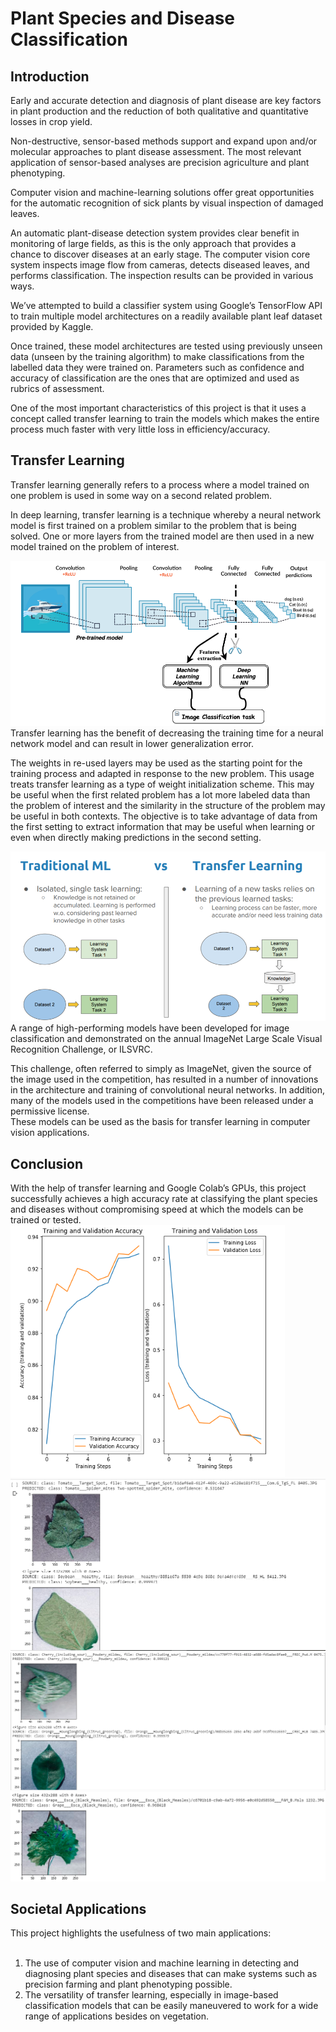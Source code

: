 # Plant Species and Disease Classification 
## Introduction
Early and accurate detection and diagnosis of plant disease are key factors in plant production and the reduction of both qualitative and quantitative losses in crop yield. 

Non-destructive, sensor-based methods support and expand upon and/or molecular approaches to plant disease assessment. The most relevant application of sensor-based analyses  are precision agriculture and plant phenotyping.

Computer vision and machine-learning solutions offer great opportunities for the automatic recognition of sick plants by visual inspection of damaged leaves.

An automatic plant-disease detection system provides clear benefit in monitoring of large fields, as this is the only approach that provides a chance to discover diseases at an early stage. The computer vision core system inspects image flow from cameras, detects diseased leaves, and performs classification. The inspection results can be provided in various ways.

We’ve attempted to build a classifier system using Google’s TensorFlow API to train multiple model architectures on a readily available plant leaf dataset provided by Kaggle. 

Once trained, these model architectures are tested using previously unseen data (unseen by the training algorithm) to make classifications from the labelled data they were trained on. Parameters such as confidence and accuracy of classification are the ones that are optimized and used as rubrics of assessment. 

One of the most important characteristics of this project is that it uses a concept called transfer learning to train the models which makes the entire process much faster with very little loss in efficiency/accuracy.

## Transfer Learning
Transfer learning generally refers to a process where a model trained on one problem is used in some way on a second related problem.<br>

In deep learning, transfer learning is a technique whereby a neural network model is first trained on a problem similar to the problem that is being solved. 
One or more layers from the trained model are then used in a new model trained on the problem of interest.

![Transfer Learning](images/pdc%202.png)
Transfer learning has the benefit of decreasing the training time for a neural network model and can result in lower generalization error.<br>

The weights in re-used layers may be used as the starting point for the training process and adapted in response to the new problem. This usage treats transfer learning as a type of weight initialization scheme. This may be useful when the first related problem has a lot more labeled data than the problem of interest and the similarity in the structure of the problem may be useful in both contexts. The objective is to take advantage of data from the first setting to extract information that may be useful when learning or even when directly making predictions in the second setting.

![Transfer Learning vs Traditional Machine Learning](images/pdc%201.png)
A range of high-performing models have been developed for image classification and demonstrated on the annual ImageNet Large Scale Visual Recognition Challenge, or ILSVRC.<br>

This challenge, often referred to simply as ImageNet, given the source of the image used in the competition, has resulted in a number of innovations in the architecture and training of convolutional neural networks. In addition, many of the models used in the competitions have been released under a permissive license.<br>
These models can be used as the basis for transfer learning in computer vision applications.

## Conclusion
With the help of transfer learning and Google Colab’s GPUs, this project successfully achieves a high accuracy rate at classifying the plant species and diseases without compromising speed at which the models can be trained or tested. <br>
![Training vs Testing Accuracy](images/pdc%203.png)
![Testing 1](images/pdc%204.png)
![Testing 2](images/pdc%205.png)
![Testing 3](images/pdc%206.png)


## Societal Applications
This project highlights the usefulness of two main applications:<br><br>
1)	The use of computer vision and machine learning in detecting and diagnosing plant species and diseases that can make systems such as precision farming and 
plant phenotyping possible.<br>
2)	The versatility of transfer learning, especially in image-based classification models that can be easily maneuvered to work for a wide range of applications 
besides on vegetation.
